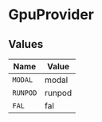 # GpuProvider


## Values

| Name     | Value    |
| -------- | -------- |
| `MODAL`  | modal    |
| `RUNPOD` | runpod   |
| `FAL`    | fal      |
